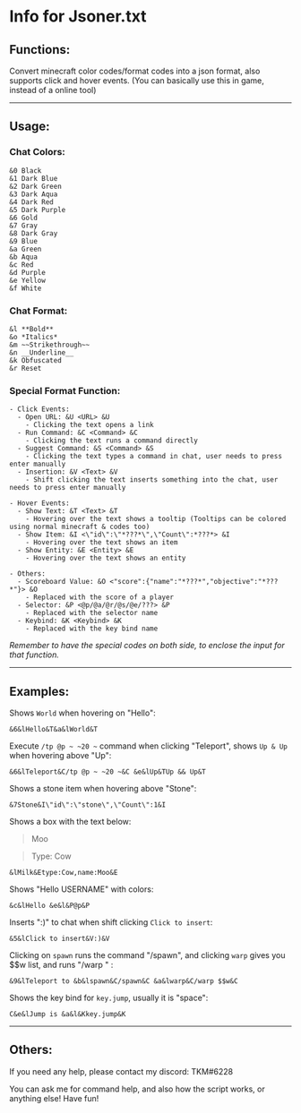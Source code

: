# Info for Jsoner.txt

## Functions:
Convert minecraft color codes/format codes into a json format, also supports click and hover events. (You can basically use this in game, instead of a online tool)

---

## Usage: 

### Chat Colors:
```
&0 Black         
&1 Dark Blue
&2 Dark Green    
&3 Dark Aqua
&4 Dark Red      
&5 Dark Purple
&6 Gold          
&7 Gray
&8 Dark Gray     
&9 Blue
&a Green         
&b Aqua
&c Red           
&d Purple
&e Yellow        
&f White
```
### Chat Format:
```
&l **Bold**
&o *Italics*
&m ~~Strikethrough~~
&n __Underline__
&k Obfuscated
&r Reset
```
### Special Format Function:
```
- Click Events:
  - Open URL: &U <URL> &U
    - Clicking the text opens a link
  - Run Command: &C <Command> &C
    - Clicking the text runs a command directly
  - Suggest Command: &S <Command> &S
    - Clicking the text types a command in chat, user needs to press enter manually
  - Insertion: &V <Text> &V
    - Shift clicking the text inserts something into the chat, user needs to press enter manually

- Hover Events:
  - Show Text: &T <Text> &T
    - Hovering over the text shows a tooltip (Tooltips can be colored using normal minecraft & codes too)
  - Show Item: &I <\"id\":\"*???*\",\"Count\":*???*> &I
    - Hovering over the text shows an item 
  - Show Entity: &E <Entity> &E
    - Hovering over the text shows an entity

- Others:
  - Scoreboard Value: &O <"score":{"name":"*???*","objective":"*???*"}> &O
    - Replaced with the score of a player
  - Selector: &P <@p/@a/@r/@s/@e/???> &P
    - Replaced with the selector name
  - Keybind: &K <Keybind> &K
    - Replaced with the key bind name
```
*Remember to have the special codes on both side, to enclose the input for that function.*

---

## Examples:
Shows `World` when hovering on "Hello":
```
&6&lHello&T&a&lWorld&T
```

Execute `/tp @p ~ ~20 ~` command when clicking "Teleport", shows `Up & Up` when hovering above "Up":
```
&6&lTeleport&C/tp @p ~ ~20 ~&C &e&lUp&TUp && Up&T
```

Shows a stone item when hovering above "Stone":
```
&7Stone&I\"id\":\"stone\",\"Count\":1&I
```

Shows a box with the text below:  
> Moo 

> Type: Cow
```
&lMilk&Etype:Cow,name:Moo&E
```

Shows "Hello USERNAME" with colors:
```
&c&lHello &e&l&P@p&P
```

Inserts ":)" to chat when shift clicking `Click to insert`:
```
&5&lClick to insert&V:)&V
```

Clicking on `spawn` runs the command "/spawn", and clicking `warp` gives you $$w list, and runs "/warp <value>" :
```
&9&lTeleport to &b&lspawn&C/spawn&C &a&lwarp&C/warp $$w&C
```

Shows the key bind for `key.jump`, usually it is "space": 
```
C&e&lJump is &a&l&Kkey.jump&K
```

---

## Others:
If you need any help, please contact my discord: TKM#6228

You can ask me for command help, and also how the script works, or anything else! Have fun!
